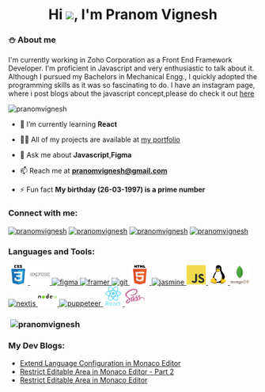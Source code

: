 <h1 align="center">Hi <a href="https://www.gautamkrishnar.com/"><img src="https://media.giphy.com/media/hvRJCLFzcasrR4ia7z/giphy.gif" width="25px"></a>, I'm Pranom Vignesh</h1>


### :snowman:  About me

I'm currently working in Zoho Corporation as a Front End Framework Developer. I'm proficient in Javascript and very enthusiastic to talk about it. Although I pursued my Bachelors in Mechanical Engg., I quickly adopted the programming skills as it was so fascinating to do. I have an instagram page, where i post blogs about the javascript concept,please do check it out [here](https://www.instagram.com/javascript.enthusiast/)

<p align="left"> <img src="https://komarev.com/ghpvc/?username=pranomvignesh&label=My%20Profile%20views&color=5b8dec&style=flat-square" alt="pranomvignesh" /> </p>

<!-- <p align="left"> <a href="https://github.com/ryo-ma/github-profile-trophy"><img src="https://github-profile-trophy.vercel.app/?username=pranomvignesh" alt="pranomvignesh" /></a> </p> -->


- 🌱 I’m currently learning **React**

- 👨‍💻 All of my projects are available at [my portfolio](http://pranomvignesh.vercel.app)

- 💬 Ask me about **Javascript**,**Figma**

- 📫 Reach me at **pranomvignesh@gmail.com**

- ⚡ Fun fact **My birthday (26-03-1997) is a prime number**

<h3 align="left">Connect with me:</h3>
<p align="left">
<a href="https://codepen.io/pranomvignesh" target="blank"><img align="center" src="https://raw.githubusercontent.com/rahuldkjain/github-profile-readme-generator/master/src/images/icons/Social/codepen.svg" alt="pranomvignesh" height="30" width="40" /></a>
<a href="https://dev.to/pranomvignesh" target="blank"><img align="center" src="https://cdn.jsdelivr.net/npm/simple-icons@3.0.1/icons/dev-dot-to.svg" alt="pranomvignesh" height="30" width="40" /></a>
<a href="https://twitter.com/pranomvignesh" target="blank"><img align="center" src="https://raw.githubusercontent.com/rahuldkjain/github-profile-readme-generator/master/src/images/icons/Social/twitter.svg" alt="pranomvignesh" height="30" width="40" /></a>
<a href="https://linkedin.com/in/pranomvignesh" target="blank"><img align="center" src="https://raw.githubusercontent.com/rahuldkjain/github-profile-readme-generator/master/src/images/icons/Social/linked-in-alt.svg" alt="pranomvignesh" height="30" width="40" /></a>
</p>

<h3 align="left">Languages and Tools:</h3>
<p align="left"> <a href="https://www.w3schools.com/css/" target="_blank"> <img src="https://raw.githubusercontent.com/devicons/devicon/master/icons/css3/css3-original-wordmark.svg" alt="css3" width="40" height="40"/> </a> <a href="https://expressjs.com" target="_blank"> <img src="https://raw.githubusercontent.com/devicons/devicon/master/icons/express/express-original-wordmark.svg" alt="express" width="40" height="40"/> </a> <a href="https://www.figma.com/" target="_blank"> <img src="https://www.vectorlogo.zone/logos/figma/figma-icon.svg" alt="figma" width="40" height="40"/> </a> <a href="https://www.framer.com/" target="_blank"> <img src="https://www.vectorlogo.zone/logos/framer/framer-icon.svg" alt="framer" width="40" height="40"/> </a> <a href="https://git-scm.com/" target="_blank"> <img src="https://www.vectorlogo.zone/logos/git-scm/git-scm-icon.svg" alt="git" width="40" height="40"/> </a> <a href="https://www.w3.org/html/" target="_blank"> <img src="https://raw.githubusercontent.com/devicons/devicon/master/icons/html5/html5-original-wordmark.svg" alt="html5" width="40" height="40"/> </a> <a href="https://jasmine.github.io/" target="_blank"> <img src="https://www.vectorlogo.zone/logos/jasmine/jasmine-icon.svg" alt="jasmine" width="40" height="40"/> </a> <a href="https://developer.mozilla.org/en-US/docs/Web/JavaScript" target="_blank"> <img src="https://raw.githubusercontent.com/devicons/devicon/master/icons/javascript/javascript-original.svg" alt="javascript" width="40" height="40"/> </a> <a href="https://www.linux.org/" target="_blank"> <img src="https://raw.githubusercontent.com/devicons/devicon/master/icons/linux/linux-original.svg" alt="linux" width="40" height="40"/> </a> <a href="https://www.mongodb.com/" target="_blank"> <img src="https://raw.githubusercontent.com/devicons/devicon/master/icons/mongodb/mongodb-original-wordmark.svg" alt="mongodb" width="40" height="40"/> </a> <a href="https://nextjs.org/" target="_blank"> <img src="https://cdn.worldvectorlogo.com/logos/nextjs-3.svg" alt="nextjs" width="40" height="40"/> </a> <a href="https://nodejs.org" target="_blank"> <img src="https://raw.githubusercontent.com/devicons/devicon/master/icons/nodejs/nodejs-original-wordmark.svg" alt="nodejs" width="40" height="40"/> </a> <a href="https://github.com/puppeteer/puppeteer" target="_blank"> <img src="https://www.vectorlogo.zone/logos/pptrdev/pptrdev-official.svg" alt="puppeteer" width="40" height="40"/> </a> <a href="https://reactjs.org/" target="_blank"> <img src="https://raw.githubusercontent.com/devicons/devicon/master/icons/react/react-original-wordmark.svg" alt="react" width="40" height="40"/> </a> <a href="https://sass-lang.com" target="_blank"> <img src="https://raw.githubusercontent.com/devicons/devicon/master/icons/sass/sass-original.svg" alt="sass" width="40" height="40"/> </a> </p>


<h3>&nbsp;<img align="center" src="https://github-readme-stats.vercel.app/api?username=pranomvignesh&show_icons=true&theme=default&locale=en" alt="pranomvignesh" /></h3>


<!-- <h3>
  &nbsp;<img align="center" src="http://github-readme-streak-stats.herokuapp.com?user=Pranomvignesh&theme=blueberry"/>
</h3> -->


<!-- ![Alt text](https://spotify-recently-played-readme.vercel.app/api?user=31n465dgmt222cyo6riqhapjnh6m) -->

### My Dev Blogs:
<!-- BLOG-POST-LIST:START -->
- [Extend Language Configuration in Monaco Editor](https://dev.to/pranomvignesh/extend-language-configuration-in-monaco-editor-5fjo)
- [Restrict Editable Area in Monaco Editor - Part 2](https://dev.to/pranomvignesh/restrict-editable-area-in-monaco-editor-part-2-14jb)
- [Restrict Editable Area in Monaco Editor](https://dev.to/pranomvignesh/restrict-editable-area-in-monaco-editor-4hac)
<!-- BLOG-POST-LIST:END -->


